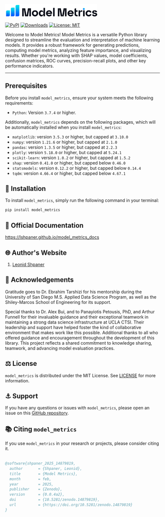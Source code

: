 <img src="https://raw.githubusercontent.com/lshpaner/model_metrics/refs/heads/main/assets/mm_logo.svg" width="300" style="border: none; outline: none; box-shadow: none;" oncontextmenu="return false;">

<br> 

[![PyPI](https://img.shields.io/pypi/v/model_metrics)](https://pypi.org/project/model_metrics/)
[![Downloads](https://pepy.tech/badge/model_metrics)](https://pepy.tech/project/model_metrics)
[![License: MIT](https://img.shields.io/badge/License-MIT-yellow.svg)](https://github.com/lshpaner/model_metrics/blob/main/LICENSE.md)


Welcome to Model Metrics! Model Metrics is a versatile Python library designed to streamline the evaluation and interpretation of machine learning models. It provides a robust framework for generating predictions, computing model metrics, analyzing feature importance, and visualizing results. Whether you're working with SHAP values, model coefficients, confusion matrices, ROC curves, precision-recall plots, and other key performance indicators.

---

## Prerequisites 

Before you install `model_metrics`, ensure your system meets the following requirements:

- `Python`: Version `3.7.4` or higher.

Additionally, `model_metrics` depends on the following packages, which will be automatically installed when you install `model_metrics`:

- `matplotlib`: version `3.5.3` or higher, but capped at `3.10.0`
- `numpy`: version `1.21.6` or higher, but capped at `2.1.0`
- `pandas`: version `1.3.5` or higher, but capped at `2.2.3`
- `plotly`: version `5.18.0` or higher, but capped at `5.24.1`
- `scikit-learn`: version `1.0.2` or higher, but capped at `1.5.2`
- `shap`: version `0.41.0` or higher, but capped below `0.46.0`
- `statsmodels`: version `0.12.2` or higher, but capped below `0.14.4`
- `tqdm`: version `4.66.4` or higher, but capped below `4.67.1`


## 💾 Installation

To install `model_metrics`, simply run the following command in your terminal:


```bash
pip install model_metrics
```

## 📄 Official Documentation

https://lshpaner.github.io/model_metrics_docs 


## 🌐 Author's Website

1. [Leonid Shpaner](https://www.leonshpaner.com)

## 🙏 Acknowledgements

Gratitude goes to Dr. Ebrahim Tarshizi for his mentorship during the University of San Diego M.S. Applied Data Science Program, as well as the Shiley-Marcos School of Engineering for its support.

Special thanks to Dr. Alex Bui, and to Panayiotis Petousis, PhD, and Arthur Funnell for their invaluable guidance and their exceptional teamwork in maintaining a strong data science infrastructure at UCLA CTSI. Their leadership and support have helped foster the kind of collaborative environment that makes work like this possible. Additional thanks to all who offered guidance and encouragement throughout the development of this library. This project reflects a shared commitment to knowledge sharing, teamwork, and advancing model evaluation practices.


## ⚖️ License

`model_metrics` is distributed under the MIT License. See [LICENSE](https://github.com/lshpaner/model_metrics/blob/main/LICENSE.md) for more information.


## ⚓ Support

If you have any questions or issues with `model_metrics`, please open an issue on this [GitHub repository](https://github.com/lshpaner/model_metrics).


## 📚 Citing `model_metrics`

If you use `model_metrics` in your research or projects, please consider citing it.


```bibtex

@software{shpaner_2025_14879819,
  author       = {Shpaner, Leonid},
  title        = {Model Metrics},
  month        = feb,
  year         = 2025,
  publisher    = {Zenodo},
  version      = {0.0.4a2},
  doi          = {10.5281/zenodo.14879819},
  url          = {https://doi.org/10.5281/zenodo.14879819}
}
```
